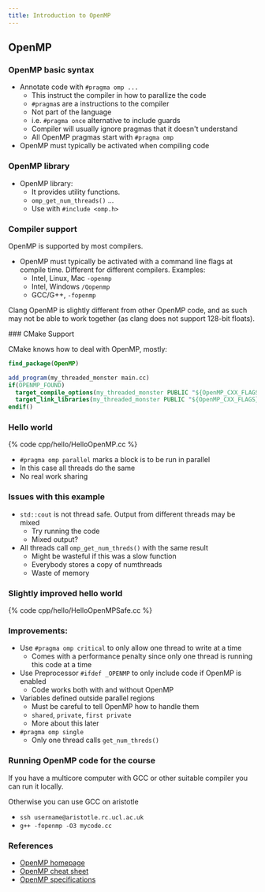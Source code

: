 ```yaml
---
title: Introduction to OpenMP
---
```


## OpenMP

### OpenMP basic syntax

* Annotate code with `#pragma omp ...`
    - This instruct the compiler in how to parallize the code
    - `#pragma`s are a instructions to the compiler
    - Not part of the language
    - i.e. `#pragma once` alternative to include guards
    - Compiler will usually ignore pragmas that it doesn't understand
    - All OpenMP pragmas start with `#pragma omp`
* OpenMP must typically be activated when compiling code


### OpenMP library

* OpenMP library:
    - It provides utility functions.
    - `omp_get_num_threads()` ...
    - Use with `#include <omp.h>`


### Compiler support

OpenMP is supported by most compilers.

* OpenMP must typically be activated with a command line flags at compile time. Different for different compilers. Examples:
    - Intel, Linux, Mac  `-openmp`
    - Intel, Windows `/Qopenmp`
    - GCC/G++, `-fopenmp`

Clang OpenMP is slightly different from other OpenMP code, 
and as such may not be able to work together 
(as clang does not support 128-bit floats).

### CMake Support

CMake knows how to deal with OpenMP, mostly:

```CMake
find_package(OpenMP)

add_program(my_threaded_monster main.cc)
if(OPENMP_FOUND)
  target_compile_options(my_threaded_monster PUBLIC "${OpenMP_CXX_FLAGS}")
  target_link_libraries(my_threaded_monster PUBLIC "${OpenMP_CXX_FLAGS}")
endif()
```


### Hello world

{% code cpp/hello/HelloOpenMP.cc %}

* `#pragma omp parallel` marks a block is to be run in parallel
* In this case all threads do the same
* No real work sharing


### Issues with this example

* `std::cout` is not thread safe. Output from different threads may be mixed
    - Try running the code
    - Mixed output?
* All threads call `omp_get_num_threds()` with the same result
    - Might be wasteful if this was a slow function
    - Everybody stores a copy of numthreads
    - Waste of memory


### Slightly improved hello world

{% code cpp/hello/HelloOpenMPSafe.cc %}

### Improvements:

* Use `#pragma omp critical` to only allow one thread to write at a time
    - Comes with a performance penalty since only one thread is running this code at a time
* Use Preprocessor `#ifdef _OPENMP` to only include code if OpenMP is enabled
    - Code works both with and without OpenMP
* Variables defined outside parallel regions
    - Must be careful to tell OpenMP how to handle them
    - `shared`, `private`, `first private`
    - More about this later
* `#pragma omp single`
    - Only one thread calls `get_num_threds()`


### Running OpenMP code for the course

If you have a multicore computer with GCC or other suitable compiler you can run it locally.

Otherwise you can use GCC on aristotle

* `ssh username@aristotle.rc.ucl.ac.uk`
* `g++ -fopenmp -O3 mycode.cc`


### References

* [OpenMP homepage][OpenMPhomepage]
* [OpenMP cheat sheet][OpenMPcheatsheet]
* [OpenMP specifications][OpenMPSpecs]

[OpenMPhomepage]: http://openmp.org/
[OpenMPcheatsheet]: http://openmp.org/mp-documents/OpenMP-4.0-C.pdf
[OpenMPSpecs]: http://www.openmp.org/mp-documents/OpenMP4.0.0.pdf
[ClangOpenMP]: http://clang-omp.github.io/
